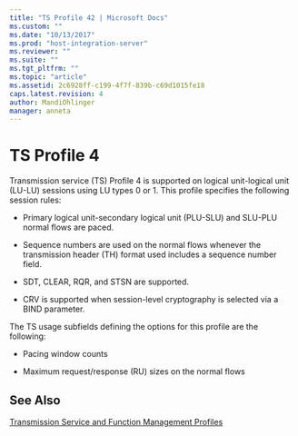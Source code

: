 ```yaml
---
title: "TS Profile 42 | Microsoft Docs"
ms.custom: ""
ms.date: "10/13/2017"
ms.prod: "host-integration-server"
ms.reviewer: ""
ms.suite: ""
ms.tgt_pltfrm: ""
ms.topic: "article"
ms.assetid: 2c6928ff-c199-4f7f-839b-c69d1015fe18
caps.latest.revision: 4
author: MandiOhlinger
manager: anneta
---
```

# TS Profile 4
Transmission service (TS) Profile 4 is supported on logical unit-logical unit (LU-LU) sessions using LU types 0 or 1. This profile specifies the following session rules:  
  
-   Primary logical unit-secondary logical unit (PLU-SLU) and SLU-PLU normal flows are paced.  
  
-   Sequence numbers are used on the normal flows whenever the transmission header (TH) format used includes a sequence number field.  
  
-   SDT, CLEAR, RQR, and STSN are supported.  
  
-   CRV is supported when session-level cryptography is selected via a BIND parameter.  
  
 The TS usage subfields defining the options for this profile are the following:  
  
-   Pacing window counts  
  
-   Maximum request/response (RU) sizes on the normal flows  
  
## See Also  
 [Transmission Service and Function Management Profiles](../core/transmission-service-and-function-management-profiles.md)